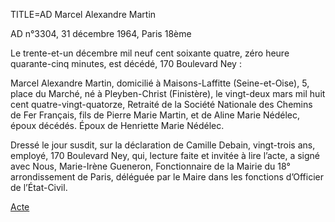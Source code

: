 TITLE=AD Marcel Alexandre Martin

AD n°3304, 31 décembre 1964, Paris 18ème

Le trente-et-un décembre mil neuf cent soixante quatre, zéro heure quarante-cinq minutes, est décédé, 170 Boulevard Ney :

Marcel Alexandre Martin, domicilié à Maisons-Laffitte (Seine-et-Oise), 5, place du Marché, né à Pleyben-Christ (Finistère), le vingt-deux mars mil huit cent quatre-vingt-quatorze, Retraité de la Société Nationale des Chemins de Fer Français, fils de Pierre Marie Martin, et de Aline Marie Nédélec, époux décédés. Époux de Henriette Marie Nédélec.

Dressé le jour susdit, sur la déclaration de Camille Debain, vingt-trois ans, employé, 170 Boulevard Ney, qui, lecture faite et invitée à lire l’acte, a signé avec Nous, Marie-Irène Gueneron, Fonctionnaire de la Mairie du 18° arrondissement de Paris, déléguée par le Maire dans les fonctions d’Officier de l’État-Civil.

<a href="https://adecang.github.io/gen/paris_18/media/1964_1231_AD_marcel_alexandre_martin.jpg">Acte</a>
